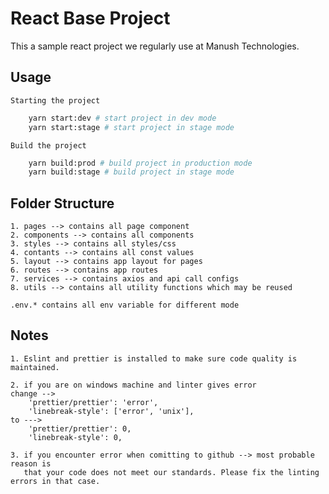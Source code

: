 # React Base Project

This a sample react project we regularly use at Manush Technologies.

## Usage

    Starting the project

```bash
    yarn start:dev # start project in dev mode
    yarn start:stage # start project in stage mode
```

    Build the project

```bash
    yarn build:prod # build project in production mode
    yarn build:stage # build project in stage mode
```

## Folder Structure

    1. pages --> contains all page component
    2. components --> contains all components
    3. styles --> contains all styles/css
    4. contants --> contains all const values
    5. layout --> contains app layout for pages
    6. routes --> contains app routes
    7. services --> contains axios and api call configs
    8. utils --> contains all utility functions which may be reused

    .env.* contains all env variable for different mode

## Notes

    1. Eslint and prettier is installed to make sure code quality is maintained.

    2. if you are on windows machine and linter gives error
    change -->
        'prettier/prettier': 'error',
        'linebreak-style': ['error', 'unix'],
    to --->
        'prettier/prettier': 0,
        'linebreak-style': 0,

    3. if you encounter error when comitting to github --> most probable reason is
       that your code does not meet our standards. Please fix the linting errors in that case.
